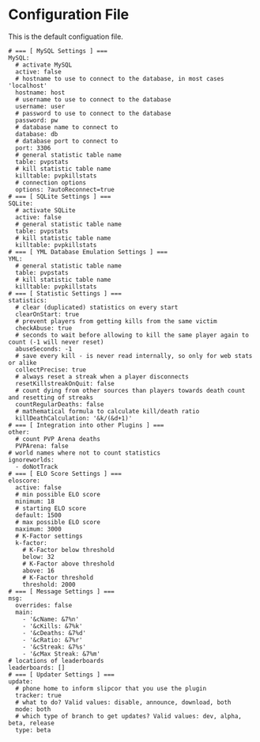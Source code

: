 # Configuration File

This is the default configuation file.

    # === [ MySQL Settings ] ===
    MySQL:
      # activate MySQL
      active: false
      # hostname to use to connect to the database, in most cases 'localhost'
      hostname: host
      # username to use to connect to the database
      username: user
      # password to use to connect to the database
      password: pw
      # database name to connect to
      database: db
      # database port to connect to
      port: 3306
      # general statistic table name
      table: pvpstats
      # kill statistic table name
      killtable: pvpkillstats
      # connection options
      options: ?autoReconnect=true
    # === [ SQLite Settings ] ===
    SQLite:
      # activate SQLite
      active: false
      # general statistic table name
      table: pvpstats
      # kill statistic table name
      killtable: pvpkillstats
    # === [ YML Database Emulation Settings ] ===
    YML:
      # general statistic table name
      table: pvpstats
      # kill statistic table name
      killtable: pvpkillstats
    # === [ Statistic Settings ] ===
    statistics:
      # clear (duplicated) statistics on every start
      clearOnStart: true
      # prevent players from getting kills from the same victim
      checkAbuse: true
      # seconds to wait before allowing to kill the same player again to count (-1 will never reset)
      abuseSeconds: -1
      # save every kill - is never read internally, so only for web stats or alike
      collectPrecise: true
      # always reset a streak when a player disconnects
      resetKillstreakOnQuit: false
      # count dying from other sources than players towards death count and resetting of streaks
      countRegularDeaths: false
      # mathematical formula to calculate kill/death ratio
      killDeathCalculation: '&k/(&d+1)'
    # === [ Integration into other Plugins ] ===
    other:
      # count PVP Arena deaths
      PVPArena: false
    # world names where not to count statistics
    ignoreworlds:
      - doNotTrack
    # === [ ELO Score Settings ] ===
    eloscore:
      active: false
      # min possible ELO score
      minimum: 18
      # starting ELO score
      default: 1500
      # max possible ELO score
      maximum: 3000
      # K-Factor settings
      k-factor:
        # K-Factor below threshold
        below: 32
        # K-Factor above threshold
        above: 16
        # K-Factor threshold
        threshold: 2000
    # === [ Message Settings ] ===
    msg:
      overrides: false
      main:
        - '&cName: &7%n'
        - '&cKills: &7%k'
        - '&cDeaths: &7%d'
        - '&cRatio: &7%r'
        - '&cStreak: &7%s'
        - '&cMax Streak: &7%m'
    # locations of leaderboards
    leaderboards: []
    # === [ Updater Settings ] ===
    update:
      # phone home to inform slipcor that you use the plugin
      tracker: true
      # what to do? Valid values: disable, announce, download, both
      mode: both
      # which type of branch to get updates? Valid values: dev, alpha, beta, release
      type: beta
